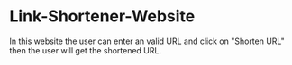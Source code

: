 # Link-Shortener-Website
In this website the user can enter an valid URL and click on "Shorten URL" then the user will get the shortened URL.
